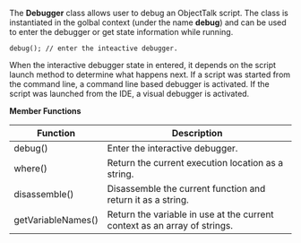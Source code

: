 The **Debugger** class allows user to debug an ObjectTalk script.
The class is instantiated in the golbal context (under the name **debug**)
and can be used to enter the debugger or get state information while running.

	debug(); // enter the inteactive debugger.

When the interactive debugger state in entered, it depends on the
script launch method to determine what happens next. If a script
was started from the command line, a command line based debugger
is activated. If the script was launched from the IDE, a visual
debugger is activated.

**Member Functions**

| Function | Description |
| ------ | ----------- |
| debug() | Enter the interactive debugger. |
| where() | Return the current execution location as a string. |
| disassemble() | Disassemble the current function and return it as a string. |
| getVariableNames() | Return the variable in use at the current context as an array of strings. |
